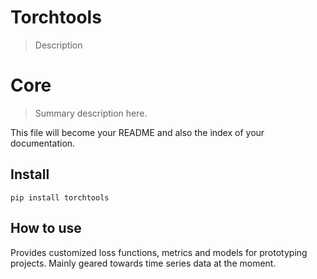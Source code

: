 <!--

#################################################
### THIS FILE WAS AUTOGENERATED! DO NOT EDIT! ###
#################################################
# file to edit: index.ipynb
# command to build the docs after a change: nbdev_build_docs

-->

# Torchtools

> Description


# Core

> Summary description here.

This file will become your README and also the index of your documentation.

## Install

`pip install torchtools`

## How to use

Provides customized loss functions, metrics and models for prototyping projects. Mainly geared towards time series data at the moment.
